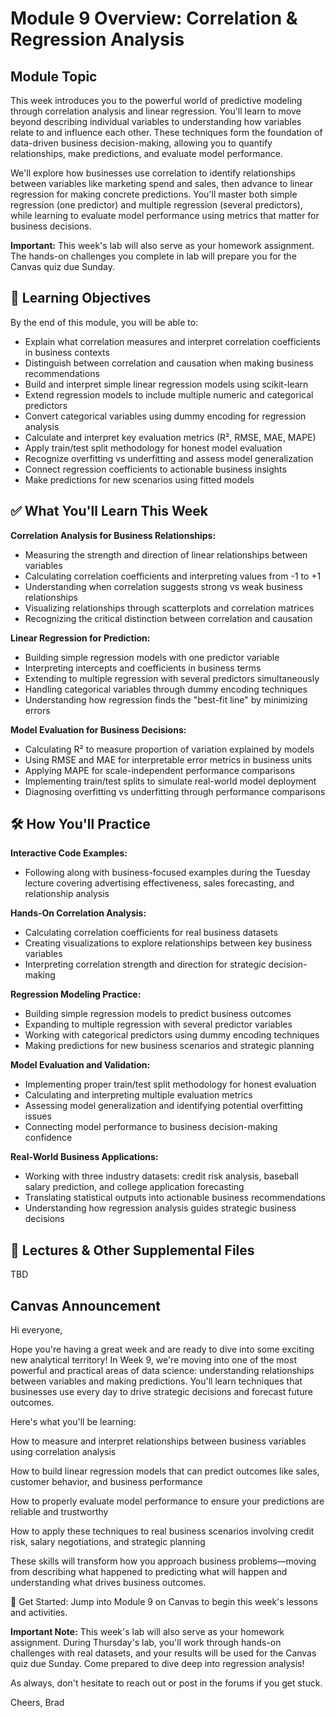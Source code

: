 # Module 9 Overview: Correlation & Regression Analysis

## Module Topic

This week introduces you to the powerful world of predictive modeling through correlation analysis and linear regression. You'll learn to move beyond describing individual variables to understanding how variables relate to and influence each other. These techniques form the foundation of data-driven business decision-making, allowing you to quantify relationships, make predictions, and evaluate model performance.

We'll explore how businesses use correlation to identify relationships between variables like marketing spend and sales, then advance to linear regression for making concrete predictions. You'll master both simple regression (one predictor) and multiple regression (several predictors), while learning to evaluate model performance using metrics that matter for business decisions.

**Important:** This week's lab will also serve as your homework assignment. The hands-on challenges you complete in lab will prepare you for the Canvas quiz due Sunday.

## 🎯 Learning Objectives

By the end of this module, you will be able to:

- Explain what correlation measures and interpret correlation coefficients in business contexts
- Distinguish between correlation and causation when making business recommendations
- Build and interpret simple linear regression models using scikit-learn
- Extend regression models to include multiple numeric and categorical predictors
- Convert categorical variables using dummy encoding for regression analysis
- Calculate and interpret key evaluation metrics (R², RMSE, MAE, MAPE)
- Apply train/test split methodology for honest model evaluation
- Recognize overfitting vs underfitting and assess model generalization
- Connect regression coefficients to actionable business insights
- Make predictions for new scenarios using fitted models

## ✅ What You'll Learn This Week

**Correlation Analysis for Business Relationships:**
- Measuring the strength and direction of linear relationships between variables
- Calculating correlation coefficients and interpreting values from -1 to +1
- Understanding when correlation suggests strong vs weak business relationships
- Visualizing relationships through scatterplots and correlation matrices
- Recognizing the critical distinction between correlation and causation

**Linear Regression for Prediction:**
- Building simple regression models with one predictor variable
- Interpreting intercepts and coefficients in business terms
- Extending to multiple regression with several predictors simultaneously
- Handling categorical variables through dummy encoding techniques
- Understanding how regression finds the "best-fit line" by minimizing errors

**Model Evaluation for Business Decisions:**
- Calculating R² to measure proportion of variation explained by models
- Using RMSE and MAE for interpretable error metrics in business units
- Applying MAPE for scale-independent performance comparisons
- Implementing train/test splits to simulate real-world model deployment
- Diagnosing overfitting vs underfitting through performance comparisons

## 🛠️ How You'll Practice

**Interactive Code Examples:**
- Following along with business-focused examples during the Tuesday lecture covering advertising effectiveness, sales forecasting, and relationship analysis

**Hands-On Correlation Analysis:**
- Calculating correlation coefficients for real business datasets
- Creating visualizations to explore relationships between key business variables
- Interpreting correlation strength and direction for strategic decision-making

**Regression Modeling Practice:**
- Building simple regression models to predict business outcomes
- Expanding to multiple regression with several predictor variables
- Working with categorical predictors using dummy encoding techniques
- Making predictions for new business scenarios and strategic planning

**Model Evaluation and Validation:**
- Implementing proper train/test split methodology for honest evaluation
- Calculating and interpreting multiple evaluation metrics
- Assessing model generalization and identifying potential overfitting issues
- Connecting model performance to business decision-making confidence

**Real-World Business Applications:**
- Working with three industry datasets: credit risk analysis, baseball salary prediction, and college application forecasting
- Translating statistical outputs into actionable business recommendations
- Understanding how regression analysis guides strategic business decisions

## 📂 Lectures & Other Supplemental Files

TBD

## Canvas Announcement

Hi everyone,

Hope you're having a great week and are ready to dive into some exciting new analytical territory! In Week 9, we're moving into one of the most powerful and practical areas of data science: understanding relationships between variables and making predictions. You'll learn techniques that businesses use every day to drive strategic decisions and forecast future outcomes.

Here's what you'll be learning:

How to measure and interpret relationships between business variables using correlation analysis

How to build linear regression models that can predict outcomes like sales, customer behavior, and business performance

How to properly evaluate model performance to ensure your predictions are reliable and trustworthy

How to apply these techniques to real business scenarios involving credit risk, salary negotiations, and strategic planning

These skills will transform how you approach business problems—moving from describing what happened to predicting what will happen and understanding what drives business outcomes.

📌 Get Started: Jump into Module 9 on Canvas to begin this week's lessons and activities.

**Important Note:** This week's lab will also serve as your homework assignment. During Thursday's lab, you'll work through hands-on challenges with real datasets, and your results will be used for the Canvas quiz due Sunday. Come prepared to dive deep into regression analysis!

As always, don't hesitate to reach out or post in the forums if you get stuck.

Cheers,
Brad